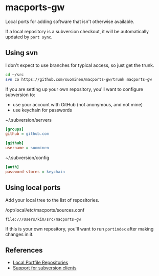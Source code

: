 macports-gw
===========

Local ports for adding software that isn't otherwise available.

If a local repository is a subversion checkout, it will be automatically
updated by `port sync`.


Using svn
---------

I don't expect to use branches for typical access, so just get the trunk.

```sh
cd ~/src
svn co https://github.com/suominen/macports-gw/trunk macports-gw
```

If you are setting up your own repository, you'll want to configure
subversion to:

* use your account with GitHub (not anonymous, and not mine)
* use keychain for passwords

~/.subversion/servers

```ini
[groups]
github = github.com

[github]
username = suominen
```

~/.subversion/config

```ini
[auth]
password-stores = keychain
```


Using local ports
-----------------

Add your local tree to the list of repositories.

/opt/local/etc/macports/sources.conf

```
file:///Users/kim/src/macports-gw
```

If this is your own repository, you'll want to run `portindex` after
making changes in it.


References
----------

* [Local Portfile Repositories][localrepos]
* [Support for subversion clients][ghsvn]


[ghsvn]: https://help.github.com/articles/support-for-subversion-clients
[localrepos]: https://www.macports.org/guide/#development.local-repositories
